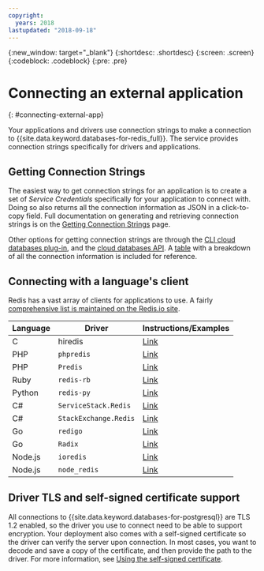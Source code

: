 ```yaml
---
copyright:
  years: 2018
lastupdated: "2018-09-18"
---
```


{:new_window: target="_blank"}
{:shortdesc: .shortdesc}
{:screen: .screen}
{:codeblock: .codeblock}
{:pre: .pre}

# Connecting an external application
{: #connecting-external-app}

Your applications and drivers use connection strings to make a connection to {{site.data.keyword.databases-for-redis_full}}. The service provides connection strings specifically for drivers and applications. 

## Getting Connection Strings

The easiest way to get connection strings for an application is to create a set of _Service Credentials_ specifically for your application to connect with. Doing so also returns all the connection information as JSON in a click-to-copy field. Full documentation on generating and retrieving connection strings is on the [Getting Connection Strings](./work-with-connection-strings.html) page.

Other options for getting connection strings are through the [CLI cloud databases plug-in](./work-with-connection-strings.html#generating-connection-strings-from-the-command-line), and the [cloud databases API](https://pages.github.ibm.com/compose/apidocs/). A [table](./working-connection-strings#the-redis-section) with a breakdown of all the connection information is included for reference.

## Connecting with a language's client

Redis has a vast array of clients for applications to use. A fairly [comprehensive list is maintained on the Redis.io site](https://redis.io/clients).

Language|Driver|Instructions/Examples
--------|------|---------------------
C|hiredis|[Link](https://github.com/redis/hiredis)
PHP|`phpredis`|[Link](https://github.com/phpredis/phpredis)
PHP|`Predis`|[Link](https://github.com/nrk/predis)
Ruby|`redis-rb`|[Link](https://github.com/redis/redis-rb)
Python|`redis-py`|[Link](https://github.com/andymccurdy/redis-py)
C#|`ServiceStack.Redis`|[Link](https://github.com/ServiceStack/ServiceStack.Redis)
C#|`StackExchange.Redis`|[Link](https://github.com/StackExchange/StackExchange.Redis)
Go|`redigo`|[Link](https://github.com/gomodule/redigo)
Go|`Radix`|[Link](https://github.com/mediocregopher/radix.v2)
Node.js|`ioredis`|[Link](https://github.com/luin/ioredis)
Node.js|`node_redis`|[Link](https://github.com/NodeRedis/node_redis)

## Driver TLS and self-signed certificate support

All connections to {{site.data.keyword.databases-for-postgresql}} are TLS 1.2 enabled, so the driver you use to connect need to be able to support encryption. Your deployment also comes with a self-signed certificate so the driver can verify the server upon connection. In most cases, you want to decode and save a copy of the certificate, and then provide the path to the driver. For more information, see [Using the self-signed certificate](./work-with-connection-strings.html#using-the-self-signed-certificate).







 
